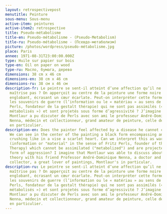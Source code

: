 ```yaml
---
layout: retrospectivepost
menutitle: Peinture
sous-menu: Sous-menu
active-item: peintures
active-item2: retrospective
title: Pseudo-métabolisme
title-en: Pseudo-métabolisme - (Pseudo-Metabolism)
title-ru: Pseudo-métabolisme - (Псевдо-метаболизм)
picture: /photos/wordpress/pseudo-métabolisme.jpg
place: Paris
annee: 1971-08-31T23:00:00.000Z
type: Huile sur papier sur bois
type-en: Oil on paper on wood
type-ru: Масло, бумага, дерево
dimensions: 38 cm x 46 cm
dimensions-en: 38 cm x 46 cm
dimensions-ru: 38 см x 46 см
description-fr: Le peintre se sent-il atteint d’une affection qu’il ne qu’il ne
  maîtrise pas ? On apperçoit au centre de la peinture une forme noire
  englobant, écrasant un cœur écarlate. Peut-on interpréter cette forme comme
  les souvenirs de guerre (l’information ou le « matériau » au sens de Fritz
  Perls, fondateur de la gestalt thérapie) qui ne sont pas assimilés («
  métabolisés ») et sont projetés sous forme d’agressivité ? J’imagine que
  Montlaur a pu discuter de Perls avec son ami le professeur André-Dominique
  Nenna, médecin et collectionneur, grand amateur de peinture, celle de Montlaur
  en particulier.
description-en: Does the painter feel affected by a disease he cannot control?
  We can see in the center of the painting a black form encompassing and
  crushing like in a vise a scarlet heart. Can we interpret this as war memories
  (information or "material" in the sense of Fritz Perls, founder of the Gestalt
  Therapy) which cannot be assimilated ("metabolized") and are projected in the
  form of aggression? I imagine that Montlaur was able to discuss about Perls'
  theory with his friend Professor André-Dominique Nenna, a doctor and a
  collector, a great lover of paintings, Montlaur's in particular.
description-ru: Le peintre se sent-il atteint d’une affection qu’il ne qu’il ne
  maîtrise pas ? On apperçoit au centre de la peinture une forme noire
  englobant, écrasant un cœur écarlate. Peut-on interpréter cette forme comme
  les souvenirs de guerre (l’information ou le « matériau » au sens de Fritz
  Perls, fondateur de la gestalt thérapie) qui ne sont pas assimilés («
  métabolisés ») et sont projetés sous forme d’agressivité ? J’imagine que
  Montlaur a pu discuter de Perls avec son ami le professeur André-Dominique
  Nenna, médecin et collectionneur, grand amateur de peinture, celle de Montlaur
  en particulier.
---
```

